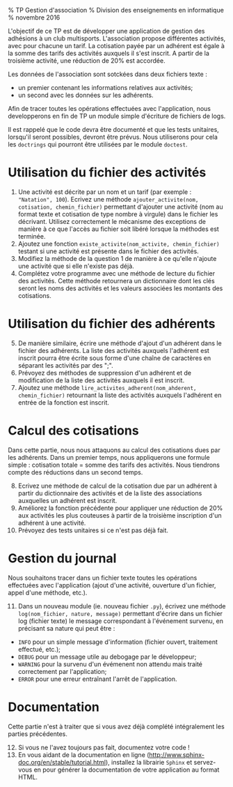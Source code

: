 % TP Gestion d'association
% Division des enseignements en informatique
% novembre 2016


L'objectif de ce TP est de développer une application de gestion des adhésions à un club multisports.
L'association propose différentes activités, avec pour chacune un tarif.
La cotisation payée par un adhérent est égale à la somme des tarifs des activités auxquels il s'est inscrit. A partir de la troisième activité, une réduction de 20% est accordée.

Les données de l'association sont sotckées dans deux fichiers texte :

* un premier contenant les informations relatives aux activités;
* un second avec les données sur les adhérents.

Afin de tracer toutes les opérations effectuées avec l'application, nous developperons en fin de TP un module simple d'écriture de fichiers de logs. 

Il est rappelé que le code devra être documenté et que les tests unitaires, lorsqu'il seront possibles, devront être prévus. Nous utiliserons pour cela les `doctrings` qui pourront être utilisées par le module `doctest`.

# Utilisation du fichier des activités #
1. Une activité est décrite par un nom et un tarif (par exemple : `"Natation", 100`). Ecrivez une méthode `ajouter_activite(nom, cotisation, chemin_fichier)` permettant d'ajouter une activité (nom au format texte et cotisation de type nombre à virgule) dans le fichier les décrivant. Utilisez correctement le mécanisme des exceptions de manière à ce que l'accès au fichier soit libéré lorsque la méthodes est terminée.
2. Ajoutez une fonction `existe_activite(nom_activite, chemin_fichier)` testant si une activité est présente dans le fichier des activités.
3. Modifiez la méthode de la question 1 de manière à ce qu'elle n'ajoute une activité que si elle n'existe pas déjà.
4. Complétez votre programme avec une méthode de lecture du fichier des activités. Cette méthode retournera un dictionnaire dont les clés seront les noms des activités et les valeurs associées les montants des cotisations.

# Utilisation du fichier des adhérents #
5. De manière similaire, écrire une méthode d'ajout d'un adhérent dans le fichier des adhérents. La liste des activités auxquels l'adhérent est inscrit pourra être écrite sous forme d'une chaîne de caractères en séparant les activités par des ";".
6. Prévoyez des méthodes de suppression d'un adhérent et de modification de la liste des activités auxquels il est inscrit.
7. Ajoutez une méthode `lire_activites_adherent(nom_ahderent, chemin_fichier)` retournant la liste des activités auxquels l'adhérent en entrée de la fonction est inscrit.

# Calcul des cotisations #
Dans cette partie, nous nous attaquons au calcul des cotisations dues par les adhérents. Dans un premier temps, nous appliquerons une formule simple : cotisation totale = somme des tarifs des activités. Nous tiendrons compte des réductions dans un second temps.

8. Ecrivez une méthode de calcul de la cotisation due par un adhérent à partir du dictionnaire des activités et de la liste des associations auxquelles un adhérent est inscrit.
9. Améliorez la fonction précédente pour appliquer une réduction de 20% aux activités les plus couteuses à partir de la troisième inscription d'un adhérent à une activité.
10. Prévoyez des tests unitaires si ce n'est pas déjà fait.

# Gestion du journal #
Nous souhaitons tracer dans un fichier texte toutes les opérations effectuées avec l'application (ajout d'une activité, ouverture d'un fichier, appel d'une méthode, etc.).

11. Dans un nouveau module (ie. nouveau fichier `.py`), écrivez une méthode `log(nom_fichier, nature, message)` permettant d'écrire dans un fichier log (fichier texte) le message correspondant à l'événement survenu, en précisant sa nature qui peut être : 

* `INFO` pour un simple message d'information (fichier ouvert, traitement effectué, etc.);
* `DEBUG` pour un message utile au debogage par le développeur;
* `WARNING` pour la survenu d'un évémenent non attendu mais traité correctement par l'application;
* `ERROR` pour une erreur entraînant l'arrêt de l'application.

# Documentation #
Cette partie n'est à traiter que si vous avez déjà complété intégralement les parties précédentes.

12. Si vous ne l'avez toujours pas fait, documentez votre code !
13. En vous aidant de la documentation en ligne (http://www.sphinx-doc.org/en/stable/tutorial.html), installez la librairie `Sphinx` et servez-vous en pour générer la documentation de votre application au format HTML.



